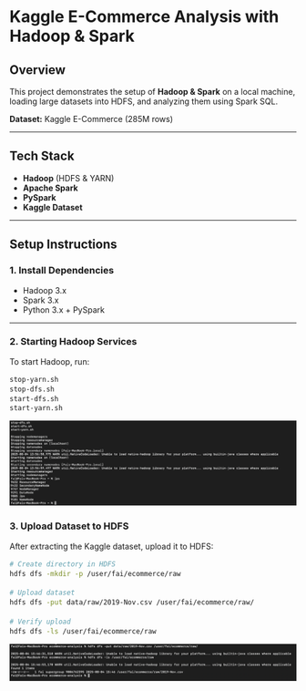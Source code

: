 # Kaggle E-Commerce Analysis with Hadoop & Spark

##  Overview
This project demonstrates the setup of **Hadoop & Spark** on a local machine, loading large datasets into HDFS, and analyzing them using Spark SQL.

**Dataset:** Kaggle E-Commerce (285M rows)

---

##  Tech Stack
- **Hadoop** (HDFS & YARN)
- **Apache Spark**
- **PySpark**
- **Kaggle Dataset**

---

##  Setup Instructions

### 1. Install Dependencies
- Hadoop 3.x
- Spark 3.x
- Python 3.x + PySpark

---

### 2. Starting Hadoop Services
To start Hadoop, run:

```bash
stop-yarn.sh
stop-dfs.sh
start-dfs.sh
start-yarn.sh
```


![Hadoop Services Running](images/start-hadoop-services-jps.png)



### 3. Upload Dataset to HDFS
After extracting the Kaggle dataset, upload it to HDFS:

```bash
# Create directory in HDFS
hdfs dfs -mkdir -p /user/fai/ecommerce/raw

# Upload dataset
hdfs dfs -put data/raw/2019-Nov.csv /user/fai/ecommerce/raw/

# Verify upload
hdfs dfs -ls /user/fai/ecommerce/raw
```

![HDFS Upload](images/hdfs-upload.png)

